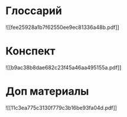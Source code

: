 # Глоссарий
![[fee25928a1b7f62550ee9ec81336a48b.pdf]]
# Конспект
![[b9ac38b8dae682c23f45a46aa495155a.pdf]]
# Доп материалы
![[11c3ea775c3130f779c3b16be93fa04d.pdf]]
